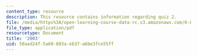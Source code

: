 ```yaml
---
content_type: resource
description: This resource contains information regarding quiz 2.
file: /media/https%3A/open-learning-course-data-rc.s3.amazonaws.com/6-837-computer-graphics-fall-2012/50aad24f5a60893aeb37a6be3fce55ff_MIT6_837F12_2003_qz_2.pdf
file_type: application/pdf
resourcetype: Document
title: '2003'
uid: 50aad24f-5a60-893a-eb37-a6be3fce55ff
---
```

